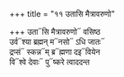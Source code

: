 +++
title = "११ उतासि मैत्रावरुणो"

+++
उता᳓सि मैत्रावरुणो᳓ वसिष्ठ  
उर्व᳓श्या ब्रह्मन् म᳓नसो᳓ ऽधि जातः᳓  
द्रप्सं᳓ स्कन्न᳓म् ब्र᳓ह्मणा दइ᳓वियेन  
वि᳓श्वे देवाः᳓ पु᳓ष्करे त्वाददन्त